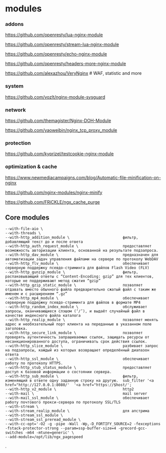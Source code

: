 modules
======

### addons
https://github.com/openresty/lua-nginx-module

https://github.com/openresty/stream-lua-nginx-module

https://github.com/openresty/echo-nginx-module

https://github.com/openresty/headers-more-nginx-module

https://github.com/alexazhou/VeryNginx  # WAF, statistic and more

### system

https://github.com/vozlt/nginx-module-sysguard

### network

https://github.com/themagister/Nginx-DOH-Module

https://github.com/yaoweibin/nginx_tcp_proxy_module

### protection

https://github.com/kyprizel/testcookie-nginx-module

### optimization & cache

https://www.newmediacampaigns.com/blog/Automatic-file-minification-on-nginx

https://github.com/nginx-modules/nginx-minify

https://github.com/FRiCKLE/ngx_cache_purge

## Core modules
```
--with-file-aio \
--with-threads \                                     
--with-http_addition_module \                        фильтр, добавляющий текст до и после ответа
--with-http_auth_request_module \                    предоставляет возможность авторизации клиента, основанной на результате подзапроса.
--with-http_dav_module \                             предназначен для автоматизации задач управления файлами на сервере по протоколу WebDAV
--with-http_flv_module \                             обеспечивает серверную поддержку псевдо-стриминга для файлов Flash Video (FLV)
--with-http_gunzip_module \                          фильтр, распаковывающий ответы с “Content-Encoding: gzip” для тех клиентов, которые не поддерживают метод сжатия “gzip”
--with-http_gzip_static_module \                     позволяет отдавать вместо обычного файла предварительно сжатый файл с таким же именем и с расширением “.gz”
--with-http_mp4_module \                             обеспечивает серверную поддержку псевдо-стриминга для файлов в формате MP4
--with-http_random_index_module \                    обслуживает запросы, оканчивающиеся слэшом (‘/’), и выдаёт случайный файл в качестве индексного файла каталога
--with-http_realip_module \                          позволяет менять адрес и необязательный порт клиента на переданные в указанном поле заголовка.
--with-http_secure_link_module \                     позволяет проверять аутентичность запрашиваемых ссылок, защищать ресурсы от несанкционированного доступа, ограничивать срок действия ссылок.
--with-http_slice_module \                           разбивает запрос на подзапросы, каждый из которых возвращает определённый диапазон ответа
--with-http_ssl_module \                             обеспечивает работу по протоколу HTTPS.
--with-http_stub_status_module \                     предоставляет доступ к базовой информации о состоянии сервера.
--with-http_sub_module \                             фильтр, изменяющий в ответе одну заданную строку на другую.  sub_filter '<a href="http://127.0.0.1:8080/'  '<a href="https://$host/';
--with-http_v2_module \                              http2
--with-mail \                                        mail server
--with-mail_ssl_module \                             обеспечивает работу почтового прокси-сервера по протоколу SSL/TLS
--with-stream \
--with-stream_realip_module \                        для апстрима
--with-stream_ssl_module \
--with-stream_ssl_preread_module \
--with-cc-opt='-O2 -g -pipe -Wall -Wp,-D_FORTIFY_SOURCE=2 -fexceptions -fstack-protector-strong --param=ssp-buffer-size=4 -grecord-gcc-switches -m64 -mtune=generic' \
--add-module=/opt/lib/ngx_pagespeed
```



.